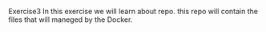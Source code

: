 Exercise3
In this exercise we will learn about repo. this repo will contain the files that will maneged by the Docker.    
